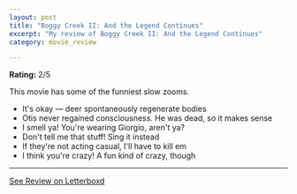 ```yaml
---
layout: post
title: "Boggy Creek II: And the Legend Continues"
excerpt: "My review of Boggy Creek II: And the Legend Continues"
category: movie_review

---
```


**Rating:** 2/5

This movie has some of the funniest slow zooms.

* It's okay — deer spontaneously regenerate bodies
* Otis never regained consciousness. He was dead, so it makes sense
* I smell ya! You're wearing Giorgio, aren't ya?
* Don't tell me that stuff! Sing it instead 
* If they're not acting casual, I'll have to kill em
* I think you're crazy! A fun kind of crazy, though

<hr>

[See Review on Letterboxd](https://boxd.it/6e5LT7)
